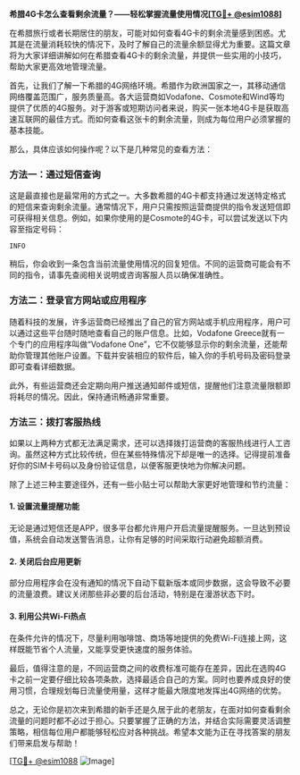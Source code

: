 **希腊4G卡怎么查看剩余流量？——轻松掌握流量使用情况[[TG💪+ @esim1088](https://t.me/s/esim1088)]**

在希腊旅行或者长期居住的朋友，可能对如何查看4G卡的剩余流量感到困惑。尤其是在流量消耗较快的情况下，及时了解自己的流量余额显得尤为重要。这篇文章将为大家详细讲解如何在希腊查看4G卡的剩余流量，并提供一些实用的小技巧，帮助大家更高效地管理流量。

首先，让我们了解一下希腊的4G网络环境。希腊作为欧洲国家之一，其移动通信网络覆盖范围广，服务质量高。各大运营商如Vodafone、Cosmote和Wind等均提供了优质的4G服务。对于游客或短期访问者来说，购买一张本地4G卡是获取高速互联网的最佳方式。而如何查看这张卡的剩余流量，则成为每位用户必须掌握的基本技能。

那么，具体应该如何操作呢？以下是几种常见的查看方法：

### 方法一：通过短信查询
这是最直接也是最常用的方式之一。大多数希腊的4G卡都支持通过发送特定格式的短信来查询剩余流量。通常情况下，用户只需按照运营商提供的指令发送短信即可获得相关信息。例如，如果你使用的是Cosmote的4G卡，可以尝试发送以下内容至指定号码：
```
INFO
```
稍后，你会收到一条包含当前流量使用情况的回复短信。不同的运营商可能会有不同的指令，请事先查阅相关说明或咨询客服人员以确保准确性。

### 方法二：登录官方网站或应用程序
随着科技的发展，许多运营商已经推出了自己的官方网站或手机应用程序，用户可以通过这些平台随时随地查看自己的账户信息。比如，Vodafone Greece就有一个专门的应用程序叫做“Vodafone One”，它不仅能够显示你的剩余流量，还能帮助你管理其他账户设置。下载并安装相应的软件后，输入你的手机号码及密码登录即可查看详细数据。

此外，有些运营商还会定期向用户推送通知邮件或短信，提醒他们注意流量限额即将耗尽的情况。因此，保持通讯畅通非常重要。

### 方法三：拨打客服热线
如果以上两种方式都无法满足需求，还可以选择拨打运营商的客服热线进行人工咨询。虽然这种方式比较传统，但在某些特殊情况下却是唯一的选择。记得提前准备好你的SIM卡号码以及身份验证信息，以便客服更快地为你解决问题。

除了上述三种主要途径外，还有一些小贴士可以帮助大家更好地管理和节约流量：

#### 1. 设置流量提醒功能
无论是通过短信还是APP，很多平台都允许用户开启流量提醒服务。一旦达到预设值，系统会自动发送警告消息，让你有足够的时间采取行动避免超额消费。

#### 2. 关闭后台应用更新
部分应用程序会在没有通知的情况下自动下载新版本或同步数据，这会导致不必要的流量浪费。建议关闭那些非必要的后台活动，特别是在漫游状态下时。

#### 3. 利用公共Wi-Fi热点
在条件允许的情况下，尽量利用咖啡馆、商场等地提供的免费Wi-Fi连接上网，这样既能节省个人流量，又能享受更快速度的服务体验。

最后，值得注意的是，不同运营商之间的收费标准可能存在差异，因此在选购4G卡之前一定要仔细比较各项条款，选择最适合自己的方案。同时也要养成良好的使用习惯，合理规划每日流量使用量，这样才能最大限度地发挥出4G网络的优势。

总之，无论你是初次来到希腊的新手还是久居于此的老朋友，在面对如何查看剩余流量的问题时都不必过于担心。只要掌握了正确的方法，并结合实际需要灵活调整策略，相信每位用户都能够轻松应对各种挑战。希望本文能为正在寻找答案的朋友们带来启发与帮助！

[[TG💪+ @esim1088](https://t.me/s/esim1088) ![Image](https://i.postimg.cc/4NQfJmqS/Snipaste-2025-05-13-00-14-12.png)]